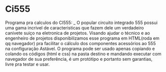 # Ci555
 Programa pra calculos do CI555:
_ O popular circuito integrado 555 possui uma gama incrivel de caracteristicas que fazem dele um verdadeiro canivete suiço na eletronica de projetos.
 Visando ajudar o técnico e ao engenheiro de projetos disponibilizamos esse programa em HTML(roda em qq navegador) pra facilitar o cálculo dos componentes acessórios ao 555 na configuração Astável.
 O programa pode ser usado apenas copiando e colando os códigos (html e css) na pasta destino e mandando executar com navegador de sua preferência, é um protótipo e portanto sem garantias, livre pra testar e usar.
